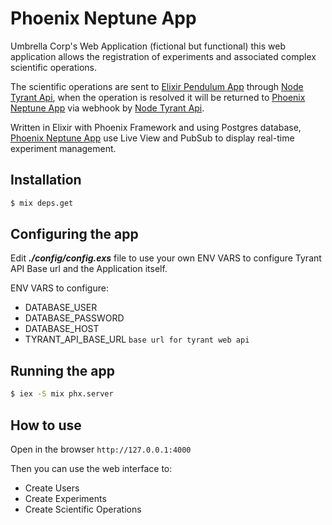 # Phoenix Neptune App

Umbrella Corp's Web Application (fictional but functional) this web application allows the registration of experiments and associated complex scientific operations.

The scientific operations are sent to [Elixir Pendulum App](https://github.com/angel-zguerrero/elixir-pendulum-app) through [Node Tyrant Api](https://github.com/angel-zguerrero/node-tyrant-api), when the operation is resolved it will be returned to [Phoenix Neptune App](https://github.com/angel-zguerrero/phoenix-neptune-app) via webhook by [Node Tyrant Api](https://github.com/angel-zguerrero/node-tyrant-api).

Written in Elixir with Phoenix Framework and using Postgres database, [Phoenix Neptune App](https://github.com/angel-zguerrero/phoenix-neptune-app) use Live View and PubSub to display real-time experiment management.

## Installation

```bash
$ mix deps.get
```

## Configuring the app

Edit ***./config/config.exs*** file to use your own ENV VARS to configure Tyrant API Base url and the Application itself.

ENV VARS to configure:

* DATABASE_USER
* DATABASE_PASSWORD
* DATABASE_HOST
* TYRANT_API_BASE_URL   `base url for tyrant web api`

## Running the app

```bash
$ iex -S mix phx.server
```

## How to use

Open in the browser `http://127.0.0.1:4000`

Then you can use the web interface to:

* Create Users
* Create Experiments
* Create Scientific Operations